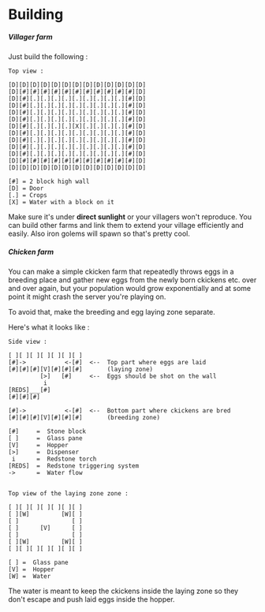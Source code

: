 # Building

##### Villager farm

Just build the following :

```
Top view :

[D][D][D][D][D][D][D][D][D][D][D][D][D]
[D][#][#][#][#][#][#][#][#][#][#][#][D]
[D][#][.][.][.][.][.][.][.][.][.][#][D]
[D][#][.][.][.][.][.][.][.][.][.][#][D]
[D][#][.][.][.][.][.][.][.][.][.][#][D]
[D][#][.][.][.][.][.][.][.][.][.][#][D]
[D][#][.][.][.][.][X][.][.][.][.][#][D]
[D][#][.][.][.][.][.][.][.][.][.][#][D]
[D][#][.][.][.][.][.][.][.][.][.][#][D]
[D][#][.][.][.][.][.][.][.][.][.][#][D]
[D][#][.][.][.][.][.][.][.][.][.][#][D]
[D][#][#][#][#][#][#][#][#][#][#][#][D]
[D][D][D][D][D][D][D][D][D][D][D][D][D]

[#] = 2 block high wall
[D] = Door
[.] = Crops
[X] = Water with a block on it
```

Make sure it's under **direct sunlight** or your villagers won't reproduce. You can build other farms and link them to extend your village efficiently and easily. Also iron golems will spawn so that's pretty cool.

##### Chicken farm

You can make a simple ckicken farm that repeatedly throws eggs in a breeding place and gather new eggs from the newly born ckickens etc. over and over again, but your population would grow exponentially and at some point it might crash the server you're playing on.

To avoid that, make the breeding and egg laying zone separate.

Here's what it looks like :

```
Side view :

[ ][ ][ ][ ][ ][ ][ ]
[#]->           <-[#]  <--  Top part where eggs are laid
[#][#][#][V][#][#][#]       (laying zone)
         [>]   [#]     <--  Eggs should be shot on the wall
          i 
[REDS]___[#]
[#][#][#]

[#]->           <-[#]  <--  Bottom part where ckickens are bred
[#][#][#][V][#][#][#]       (breeding zone)

[#]     =  Stone block
[ ]     =  Glass pane
[V]     =  Hopper
[>]     =  Dispenser
 i      =  Redstone torch
[REDS]  =  Redstone triggering system
->      =  Water flow


Top view of the laying zone zone :

[ ][ ][ ][ ][ ][ ][ ]
[ ][W]         [W][ ]
[ ]               [ ]
[ ]      [V]      [ ]
[ ]               [ ]
[ ][W]         [W][ ]
[ ][ ][ ][ ][ ][ ][ ]

[ ] =  Glass pane
[V] =  Hopper
[W] =  Water
```

The water is meant to keep the ckickens inside the laying zone so they don't escape and push laid eggs inside the hopper.